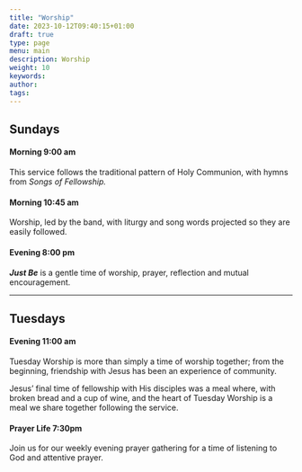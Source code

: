 ```yaml
---
title: "Worship"
date: 2023-10-12T09:40:15+01:00
draft: true
type: page
menu: main
description: Worship
weight: 10
keywords:
author: 
tags: 
---
```


## Sundays
#### Morning 9:00 am
This service follows the traditional pattern of Holy Communion, with hymns from *Songs of Fellowship.*

#### Morning 10:45 am
Worship, led by the band, with liturgy and song words projected so they are easily followed.

#### Evening 8:00 pm
***Just Be*** is a gentle time of worship, prayer, reflection and mutual encouragement.

---

## Tuesdays
#### Evening 11:00 am
Tuesday Worship is more than simply a time of worship together; from the beginning, friendship with Jesus has been an experience of community.

Jesus’ final time of fellowship with His disciples was a meal where, with broken bread and a cup of wine, and the heart of Tuesday Worship is a meal we share together following the service. 

#### Prayer Life 7:30pm
Join us for our weekly evening prayer gathering for a time of listening to God and attentive prayer.


